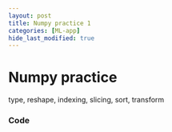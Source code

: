 ```yaml
---
layout: post
title: Numpy practice 1
categories: [ML-app]
hide_last_modified: true
---
```


# Numpy practice

type, reshape, indexing, slicing, sort, transform


### Code

<script src="https://gist.github.com/ownit4137/fa14d2bc8d917b89ee264cc11df75380.js"></script>